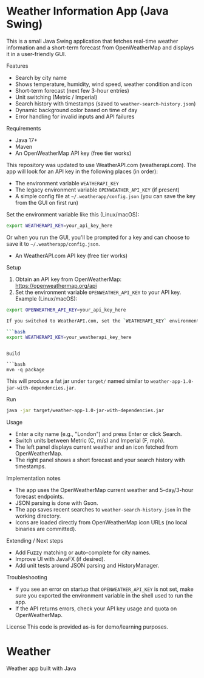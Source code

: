 # Weather Information App (Java Swing)

This is a small Java Swing application that fetches real-time weather information and a short-term forecast from OpenWeatherMap and displays it in a user-friendly GUI.

Features
- Search by city name
- Shows temperature, humidity, wind speed, weather condition and icon
- Short-term forecast (next few 3-hour entries)
- Unit switching (Metric / Imperial)
- Search history with timestamps (saved to `weather-search-history.json`)
- Dynamic background color based on time of day
- Error handling for invalid inputs and API failures

Requirements
- Java 17+
- Maven
- An OpenWeatherMap API key (free tier works)

This repository was updated to use WeatherAPI.com (weatherapi.com). The app will look for an API key in the following places (in order):

- The environment variable `WEATHERAPI_KEY`
- The legacy environment variable `OPENWEATHER_API_KEY` (if present)
- A simple config file at `~/.weatherapp/config.json` (you can save the key from the GUI on first run)

Set the environment variable like this (Linux/macOS):

```bash
export WEATHERAPI_KEY=your_api_key_here
```

Or when you run the GUI, you'll be prompted for a key and can choose to save it to `~/.weatherapp/config.json`.

- An WeatherAPI.com API key (free tier works)

Setup
1. Obtain an API key from OpenWeatherMap: https://openweathermap.org/api
2. Set the environment variable `OPENWEATHER_API_KEY` to your API key. Example (Linux/macOS):

```bash
export OPENWEATHER_API_KEY=your_api_key_here

If you switched to WeatherAPI.com, set the `WEATHERAPI_KEY` environment variable instead (or `OPENWEATHER_API_KEY` will still be accepted as a legacy name):

```bash
export WEATHERAPI_KEY=your_weatherapi_key_here
```
```

Build

```bash
mvn -q package
```

This will produce a fat jar under `target/` named similar to `weather-app-1.0-jar-with-dependencies.jar`.

Run

```bash
java -jar target/weather-app-1.0-jar-with-dependencies.jar
```

Usage
- Enter a city name (e.g., "London") and press Enter or click Search.
- Switch units between Metric (C, m/s) and Imperial (F, mph).
- The left panel displays current weather and an icon fetched from OpenWeatherMap.
- The right panel shows a short forecast and your search history with timestamps.

Implementation notes
- The app uses the OpenWeatherMap current weather and 5-day/3-hour forecast endpoints.
- JSON parsing is done with Gson.
- The app saves recent searches to `weather-search-history.json` in the working directory.
- Icons are loaded directly from OpenWeatherMap icon URLs (no local binaries are committed).

Extending / Next steps
- Add Fuzzy matching or auto-complete for city names.
- Improve UI with JavaFX (if desired).
- Add unit tests around JSON parsing and HistoryManager.

Troubleshooting
- If you see an error on startup that `OPENWEATHER_API_KEY` is not set, make sure you exported the environment variable in the shell used to run the app.
- If the API returns errors, check your API key usage and quota on OpenWeatherMap.

License
This code is provided as-is for demo/learning purposes.
# Weather
Weather app built with Java
